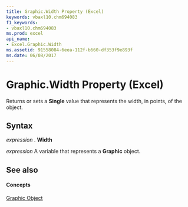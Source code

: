 ```yaml
---
title: Graphic.Width Property (Excel)
keywords: vbaxl10.chm694083
f1_keywords:
- vbaxl10.chm694083
ms.prod: excel
api_name:
- Excel.Graphic.Width
ms.assetid: 91558084-6eea-112f-b660-df353f9e893f
ms.date: 06/08/2017
---
```



# Graphic.Width Property (Excel)

Returns or sets a  **Single** value that represents the width, in points, of the object.


## Syntax

 _expression_ . **Width**

 _expression_ A variable that represents a **Graphic** object.


## See also


#### Concepts


[Graphic Object](Excel.Graphic.md)

